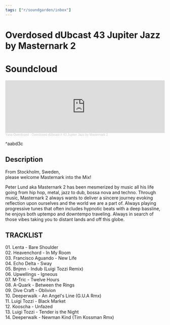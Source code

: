 ```yaml
---
tags: ["r/soundgarden/inbox"]
---
```


# Overdosed dUbcast 43 Jupiter Jazz by Masternark 2

# Soundcloud

<iframe width="100%" height="166" scrolling="no" frameborder="no" allow="autoplay" src="https://w.soundcloud.com/player/?url=https%3A//api.soundcloud.com/tracks/982863031&color=%23ff5500&auto_play=false&hide_related=false&show_comments=true&show_user=true&show_reposts=false&show_teaser=true"></iframe><div style="font-size: 10px; color: #cccccc;line-break: anywhere;word-break: normal;overflow: hidden;white-space: nowrap;text-overflow: ellipsis; font-family: Interstate,Lucida Grande,Lucida Sans Unicode,Lucida Sans,Garuda,Verdana,Tahoma,sans-serif;font-weight: 100;"><a href="https://soundcloud.com/yana_overdosed" title="Yana Overdosed" target="_blank" style="color: #cccccc; text-decoration: none;">Yana Overdosed</a> · <a href="https://soundcloud.com/yana_overdosed/overdosed-dubcast-43-by-masternark-2" title="Overdosed dUbcast # 43 Jupiter Jazz by Masternark 2" target="_blank" style="color: #cccccc; text-decoration: none;">Overdosed dUbcast # 43 Jupiter Jazz by Masternark 2</a></div>

^aabd3c

## Description

From Stockholm, Sweden,  
please welcome Masternark into the Mix!

Peter Lund aka Masternark 2 has been mesmerized by music all his life going from hip hop, metal, jazz to dub, bossa nova and techno. Through music, Masternark 2 always wants to deliver a sincere journey evoking reflection upon ourselves and the world we are a part of. Always playing progressive tunes that often includes hypnotic beats with a deep bassline, he enjoys both uptempo and downtempo traveling. Always in search of those vibes taking you to distant lands and off this globe.

## TRACKLIST  

01\. Lenta - Bare Shoulder  
02\. Heavenchord - In My Room  
03\. Francisco Aguando - New Life  
04\. Echo Delta - Sway  
05\. Bnjmn - Indub (Luigi Tozzi Remix)  
06\. Upwellings - Igneous  
07\. M-Tric - Twelve Hours  
08\. A-Quark - Between the Rings  
09\. Dive Craft - Oblivion  
10\. Deeperwalk - An Angel's Line (G.U.A Rmx)  
11\. Luigi Tozzi - Black Market  
12\. Kooscha - Unfazed  
13\. Luigi Tozzi - Tender is the Night  
14\. Deeperwalk - Newman Kind (Tim Kossman Rmx)